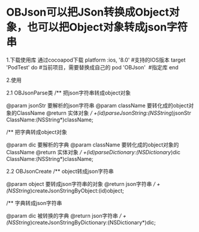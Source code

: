 # OBJson可以把JSon转换成Object对象，也可以把Object对象转成json字符串

1.下载使用库
通过cocoapod下载
platform :ios, '8.0' #支持的IOS版本
target 'PodTest' do #当前项目，需要替换成自己的
pod 'OBJson'  #指定库
end

2.使用

2.1 OBJsonParse类
/**
 把json字符串转成object对象

 @param jsonStr 要解析的json字符串
 @param className 要转化成的object对象的ClassName
 @return 实体对象
 */
+(id)parseJsonString:(NSString*)jsonStr ClassName:(NSString*)className;


/**
 把字典转成object对象

 @param dic 要解析的字典
 @param className 要转化成的object对象的ClassName
 @return 实体对象
 */
+(id)parseDictionary:(NSDictionary*)dic ClassName:(NSString*)className;

2.2 OBJsonCreate
/**
 object转成json字符串

 @param object 要转成json字符串的对象
 @return json字符串
 */
+(NSString*)createJsonStringByObject:(id)object;


/**
 字典转成json字符串

 @param dic 被转换的字典
 @return json字符串
 */
+(NSString*)createJsonStringByDictionary:(NSDictionary*)dic;


